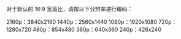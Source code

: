 对于默认的 16:9 宽高比，请按以下分辨率进行编码：

2160p：3840x2160
1440p：2560x1440
1080p：1920x1080
720p：1280x720
480p：854x480
360p：640x360
240p：426x240